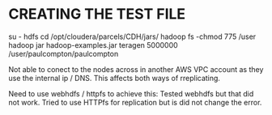 # CREATING THE TEST FILE
su - hdfs
cd /opt/cloudera/parcels/CDH/jars/
hadoop fs -chmod 775 /user
hadoop jar hadoop-examples.jar teragen 5000000 /user/paulcompton/paulcompton


Not able to conect to the nodes across in another AWS VPC account as they use the internal ip / DNS.  This affects both ways of rreplicating.

Need to use webhdfs / httpfs to achieve this:
Tested webhdfs but that did not work.
Tried to use HTTPfs for replication but is did not change the error.

